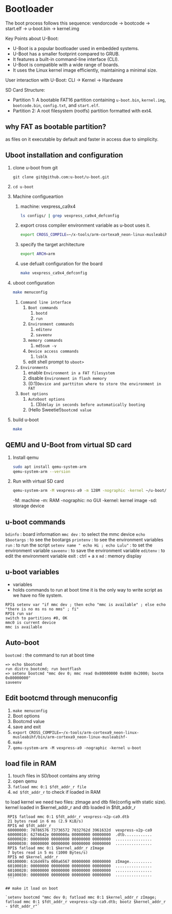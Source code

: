 # Bootloader

The boot process follows this sequence: vendorcode -> bootcode -> start.elf -> u-boot.bin -> kernel.img

Key Points about U-Boot:

- U-Boot is a popular bootloader used in embedded systems.
- U-Boot has a smaller footprint compared to GRUB.
- It features a built-in command-line interface (CLI).
- U-Boot is compatible with a wide range of boards.
- It uses the Linux kernel image efficiently, maintaining a minimal size.

User interaction with U-Boot:   CLI -> Kernel -> Hardware

SD Card Structure:

- Partition 1: A bootable FAT16 partition containing `u-boot.bin`, `kernel.img`, `bootcode.bin`, `config.txt`, and `start.elf`.
- Partition 2: A root filesystem (rootfs) partition formatted with ext4.

## why FAT as bootable partition?

as files on it executable by default and faster in access due to simplicity.

## Uboot installation and configuration

1. clone u-boot from git

   ```CMD
   git clone git@github.com:u-boot/u-boot.git
    ```

2. `cd u-boot`

3. Machine configueartion

   1. machine: vexpress_ca9x4

        ```bash
        ls configs/ | grep vexpress_ca9x4_defconfig
        ```

   2. export cross compiler environment variable as u-boot uses it.

        ```bash
        export CROSS_COMPILE=~/x-tools/arm-cortexa9_neon-linux-musleabihf/bin/arm-cortexa9_neon-linux-musleabihf-

        ```

   3. specify the target architecture

        ```bash
        export ARCH=arm
        ```

   4. use defualt configuration for the board

        ```bash
        make vexpress_ca9x4_defconfig
        ```

4. uboot configuration

    ```bash
    make menuconfig
    ```

    1. `Command line interface`
        1. `Boot commands`
            1. `bootd`
            2. `run`
        2. `Environment commands`
            1. `editenv`
            2. `saveenv`
        3. `memory commands`
            1. `md5sum -v`
        4. `Device access commands`
            1. `lsblk`
        5. edit shell prompt to `uboot>` 
    2. `Environments`
       1. enable `Environment in a FAT filesystem`
       2. disable `Environment in flash memory`
       3. (0:1)`Device and parttiton where to store the environment in FAT`
    3. `Boot options`
       1. `Autoboot options`
           1. (3)`delay in seconds before automatically booting`
       2. (Hello Sweetie!)`bootcmd value`
5. build u-boot

    ```bash
    make
    ```

## QEMU and U-Boot from virtual SD card

1. Install qemu

    ```bash
    sudo apt install qemu-system-arm
    qemu-system-arm --version
    ```

2. Run with virtual SD card

    ```bash
    qemu-system-arm -M vexpress-a9 -m 128M -nographic -kernel ~/u-boot/u-boot -sd ~/sd.img
    ```

    -M: machine
    -m: RAM
    -nographic: no GUI
    -kernel: kernel image
    -sd: storage device

## u-boot commands

`bdinfo` : board information
`mmc dev` : to select the mmc device
`echo $bootargs` : to see the bootargs
`printenv` : to see the environment variables
`run` : to run the script
`setenv name " echo Hi ; echo Lulu"` : to set the environment variable
`saveenv` : to save the environment variable
`editenv` : to edit the environment variable
exit : ctrl + a    x
`md` : memory display

## u-boot variables

- variables
- holds commands to run at boot time it is the only way to write script as we have no file system.

```uboot
RPI$ setenv var "if mmc dev ; then echo "mmc is available" ; else echo "there is no ms ns no mms" ; fi"
RPI$ run var                                                                              
switch to partitions #0, OK
mmc0 is current device
mmc is available
```

## Auto-boot

`bootcmd` : the command to run at boot time

```uboot
=> echo $bootcmd
run distro_bootcmd; run bootflash
=> setenv bootcmd "mmc dev 0; mmc read 0x80000000 0x800 0x2000; bootm 0x80000000"
saveenv
```

## Edit bootcmd through menuconfig

1. `make menuconfig`
2. Boot options
3. Bootcmd value
4. save and exit
5. `export CROSS_COMPILE=~/x-tools/arm-cortexa9_neon-linux-musleabihf/bin/arm-cortexa9_neon-linux-musleabihf-`
6. `make`
7. `qemu-system-arm -M vexpress-a9 -nographic -kernel u-boot`

## load file in RAM

1. touch files in SD/boot contains any string
2. open qemu
3. `fatload mmc 0:1 $fdt_addr_r file`
4. `md $fdt_addr_r` to check if loaded in RAM

to load kernel we need two files: zImage and dtb file(config with static size).
kernel loaded in $kernel_addr_r and dtb loaded in $fdt_addr_r

   ```uboot
    RPI$ fatload mmc 0:1 $fdt_addr_r vexpress-v2p-ca9.dtb
    21 bytes read in 6 ms (2.9 KiB/s)
    RPI$ md $fdt_addr_r                                  
    60000000: 70786576 73736572 7032762d 3961632d  vexpress-v2p-ca9
    60000010: 6274642e 0000000a 00000000 00000000  .dtb............
    60000020: 00000000 00000000 00000000 00000000  ................
    60000030: 00000000 00000000 00000000 00000000  ................
    RPI$ fatload mmc 0:1 $kernel_addr_r zImage           
    7 bytes read in 5 ms (1000 Bytes/s)
    RPI$ md $kernel_addr_r                    
    60100000: 616d497a 000a6567 00000000 00000000  zImage..........
    60100010: 00000000 00000000 00000000 00000000  ................
    60100020: 00000000 00000000 00000000 00000000  ................
    60100030: 00000000 00000000 00000000 00000000  ................
    ```

## make it load on boot

`setenv bootcmd "mmc dev 0; fatload mmc 0:1 $kernel_addr_r zImage; fatload mmc 0:1 $fdt_addr_r vexpress-v2p-ca9.dtb; bootz $kernel_addr_r - $fdt_addr_r"`

